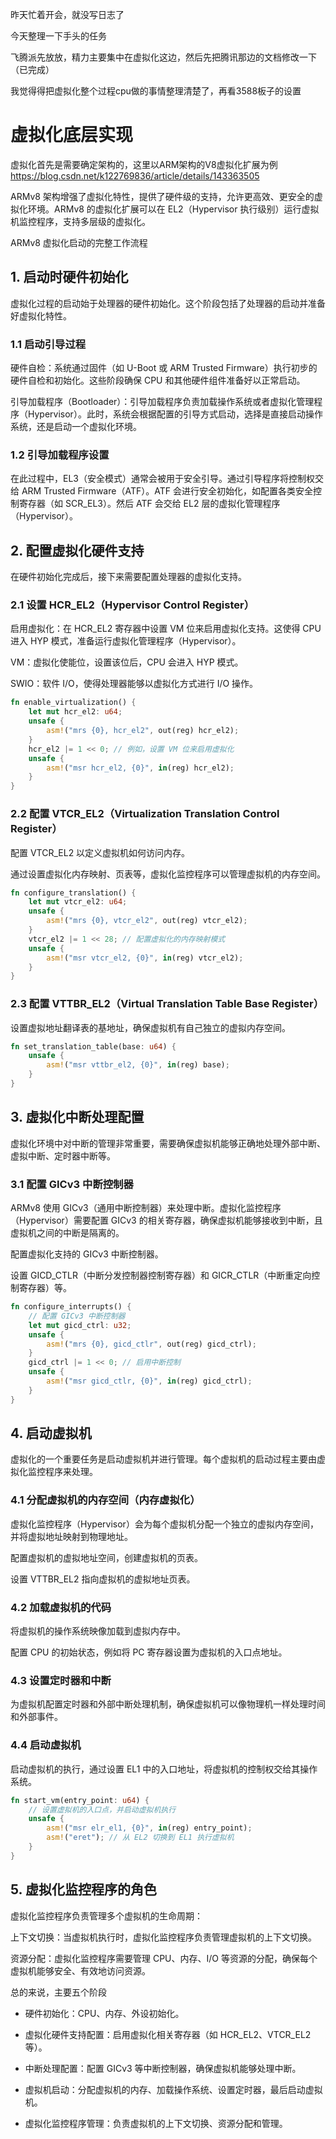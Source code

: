 昨天忙着开会，就没写日志了

今天整理一下手头的任务

飞腾派先放放，精力主要集中在虚拟化这边，然后先把腾讯那边的文档修改一下（已完成）

我觉得得把虚拟化整个过程cpu做的事情整理清楚了，再看3588板子的设置

# 虚拟化底层实现
虚拟化首先是需要确定架构的，这里以ARM架构的V8虚拟化扩展为例 https://blog.csdn.net/k122769836/article/details/143363505

ARMv8 架构增强了虚拟化特性，提供了硬件级的支持，允许更高效、更安全的虚拟化环境。ARMv8 的虚拟化扩展可以在 EL2（Hypervisor 执行级别）运行虚拟机监控程序，支持多层级的虚拟化。

ARMv8 虚拟化启动的完整工作流程

## 1. 启动时硬件初始化

虚拟化过程的启动始于处理器的硬件初始化。这个阶段包括了处理器的启动并准备好虚拟化特性。

### 1.1 启动引导过程

硬件自检：系统通过固件（如 U-Boot 或 ARM Trusted Firmware）执行初步的硬件自检和初始化。这些阶段确保 CPU 和其他硬件组件准备好以正常启动。

引导加载程序（Bootloader）：引导加载程序负责加载操作系统或者虚拟化管理程序（Hypervisor）。此时，系统会根据配置的引导方式启动，选择是直接启动操作系统，还是启动一个虚拟化环境。

### 1.2 引导加载程序设置
在此过程中，EL3（安全模式）通常会被用于安全引导。通过引导程序将控制权交给 ARM Trusted Firmware（ATF）。ATF 会进行安全初始化，如配置各类安全控制寄存器（如 SCR_EL3）。然后 ATF 会交给 EL2 层的虚拟化管理程序（Hypervisor）。

## 2. 配置虚拟化硬件支持
在硬件初始化完成后，接下来需要配置处理器的虚拟化支持。

### 2.1 设置 HCR_EL2（Hypervisor Control Register）
启用虚拟化：在 HCR_EL2 寄存器中设置 VM 位来启用虚拟化支持。这使得 CPU 进入 HYP 模式，准备运行虚拟化管理程序（Hypervisor）。

VM：虚拟化使能位，设置该位后，CPU 会进入 HYP 模式。

SWIO：软件 I/O，使得处理器能够以虚拟化方式进行 I/O 操作。

```rust
fn enable_virtualization() {
    let mut hcr_el2: u64;
    unsafe {
        asm!("mrs {0}, hcr_el2", out(reg) hcr_el2);
    }
    hcr_el2 |= 1 << 0; // 例如，设置 VM 位来启用虚拟化
    unsafe {
        asm!("msr hcr_el2, {0}", in(reg) hcr_el2);
    }
}
```
### 2.2 配置 VTCR_EL2（Virtualization Translation Control Register）
配置 VTCR_EL2 以定义虚拟机如何访问内存。

通过设置虚拟化内存映射、页表等，虚拟化监控程序可以管理虚拟机的内存空间。

```rust
fn configure_translation() {
    let mut vtcr_el2: u64;
    unsafe {
        asm!("mrs {0}, vtcr_el2", out(reg) vtcr_el2);
    }
    vtcr_el2 |= 1 << 28; // 配置虚拟化的内存映射模式
    unsafe {
        asm!("msr vtcr_el2, {0}", in(reg) vtcr_el2);
    }
}
```
### 2.3 配置 VTTBR_EL2（Virtual Translation Table Base Register）
设置虚拟地址翻译表的基地址，确保虚拟机有自己独立的虚拟内存空间。

```rust
fn set_translation_table(base: u64) {
    unsafe {
        asm!("msr vttbr_el2, {0}", in(reg) base);
    }
}
```
## 3. 虚拟化中断处理配置
虚拟化环境中对中断的管理非常重要，需要确保虚拟机能够正确地处理外部中断、虚拟中断、定时器中断等。

### 3.1 配置 GICv3 中断控制器
ARMv8 使用 GICv3（通用中断控制器）来处理中断。虚拟化监控程序（Hypervisor）需要配置 GICv3 的相关寄存器，确保虚拟机能够接收到中断，且虚拟机之间的中断是隔离的。

配置虚拟化支持的 GICv3 中断控制器。

设置 GICD_CTLR（中断分发控制器控制寄存器）和 GICR_CTLR（中断重定向控制寄存器）等。

```rust
fn configure_interrupts() {
    // 配置 GICv3 中断控制器
    let mut gicd_ctrl: u32;
    unsafe {
        asm!("mrs {0}, gicd_ctlr", out(reg) gicd_ctrl);
    }
    gicd_ctrl |= 1 << 0; // 启用中断控制
    unsafe {
        asm!("msr gicd_ctlr, {0}", in(reg) gicd_ctrl);
    }
}
```
## 4. 启动虚拟机
虚拟化的一个重要任务是启动虚拟机并进行管理。每个虚拟机的启动过程主要由虚拟化监控程序来处理。

### 4.1 分配虚拟机的内存空间（内存虚拟化）
虚拟化监控程序（Hypervisor）会为每个虚拟机分配一个独立的虚拟内存空间，并将虚拟地址映射到物理地址。

配置虚拟机的虚拟地址空间，创建虚拟机的页表。

设置 VTTBR_EL2 指向虚拟机的虚拟地址页表。

### 4.2 加载虚拟机的代码
将虚拟机的操作系统映像加载到虚拟内存中。

配置 CPU 的初始状态，例如将 PC 寄存器设置为虚拟机的入口点地址。

### 4.3 设置定时器和中断
为虚拟机配置定时器和外部中断处理机制，确保虚拟机可以像物理机一样处理时间和外部事件。

### 4.4 启动虚拟机
启动虚拟机的执行，通过设置 EL1 中的入口地址，将虚拟机的控制权交给其操作系统。

```rust
fn start_vm(entry_point: u64) {
    // 设置虚拟机的入口点，并启动虚拟机执行
    unsafe {
        asm!("msr elr_el1, {0}", in(reg) entry_point);
        asm!("eret"); // 从 EL2 切换到 EL1 执行虚拟机
    }
}
```
## 5. 虚拟化监控程序的角色
虚拟化监控程序负责管理多个虚拟机的生命周期：

上下文切换：当虚拟机执行时，虚拟化监控程序负责管理虚拟机的上下文切换。

资源分配：虚拟化监控程序需要管理 CPU、内存、I/O 等资源的分配，确保每个虚拟机能够安全、有效地访问资源。

总的来说，主要五个阶段
- 硬件初始化：CPU、内存、外设初始化。

- 虚拟化硬件支持配置：启用虚拟化相关寄存器（如 HCR_EL2、VTCR_EL2 等）。

- 中断处理配置：配置 GICv3 等中断控制器，确保虚拟机能够处理中断。

- 虚拟机启动：分配虚拟机的内存、加载操作系统、设置定时器，最后启动虚拟机。

- 虚拟化监控程序管理：负责虚拟机的上下文切换、资源分配和管理。

